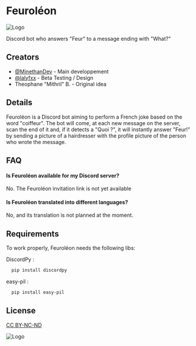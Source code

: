 
# Feuroléon 

![Logo](https://i.imgur.com/82lwQ3n.png)

Discord bot who answers "Feur" to a message ending with "What?"


## Creators

- [@MinethanDev](https://github.com/MinethanDev) - Main developpement
- [@lalyfxx](https://github.com/lalyfxx) - Beta Testing / Design
- Theophane "Mithril" B. - Original idea


## Details

Feuroléon is a Discord bot aiming to perform a French joke based on the word "coiffeur". The bot will come, at each new message on the server, scan the end of it and, if it detects a "Quoi ?", it will instantly answer "Feur!" by sending a picture of a hairdresser with the profile picture of the person who wrote the message.
## FAQ

#### Is Feuroléon available for my Discord server?

No. The Feuroléon invitation link is not yet available

#### Is Feuroléon translated into different languages?

No, and its translation is not planned at the moment.

## Requirements

To work properly, Feuroléon needs the following libs:

DiscordPy :
```bash
  pip install discordpy
```

easy-pil :
```bash
  pip install easy-pil
```

## License

[CC BY-NC-ND](https://creativecommons.org/licenses/by-nc-nd/4.0//)

![Logo](https://i.creativecommons.org/l/by-nc-nd/4.0/88x31.png)
